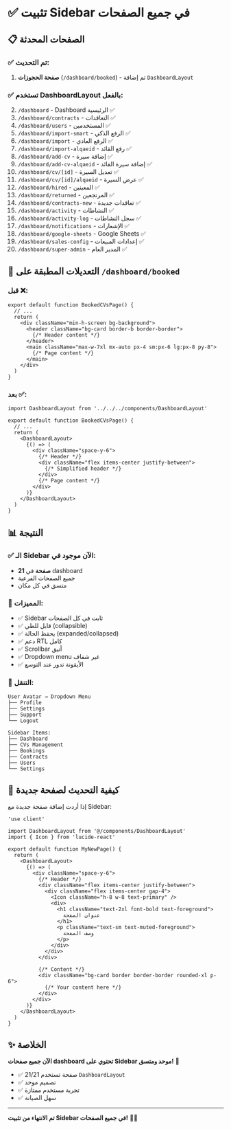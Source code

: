 # ✅ تثبيت Sidebar في جميع الصفحات

## 📋 الصفحات المحدثة

### ✅ تم التحديث:
1. **صفحة الحجوزات** (`/dashboard/booked`) - تم إضافة `DashboardLayout`

### ✅ تستخدم DashboardLayout بالفعل:
2. `/dashboard` - Dashboard الرئيسية ✅
3. `/dashboard/contracts` - التعاقدات ✅  
4. `/dashboard/users` - المستخدمين ✅
5. `/dashboard/import-smart` - الرفع الذكي ✅
6. `/dashboard/import` - الرفع العادي ✅
7. `/dashboard/import-alqaeid` - رفع القائد ✅
8. `/dashboard/add-cv` - إضافة سيرة ✅
9. `/dashboard/add-cv-alqaeid` - إضافة سيرة القائد ✅
10. `/dashboard/cv/[id]` - تعديل السيرة ✅
11. `/dashboard/cv/[id]/alqaeid` - عرض السيرة ✅
12. `/dashboard/hired` - المعينين ✅
13. `/dashboard/returned` - المرتجعين ✅
14. `/dashboard/contracts-new` - تعاقدات جديدة ✅
15. `/dashboard/activity` - النشاطات ✅
16. `/dashboard/activity-log` - سجل النشاطات ✅
17. `/dashboard/notifications` - الإشعارات ✅
18. `/dashboard/google-sheets` - Google Sheets ✅
19. `/dashboard/sales-config` - إعدادات المبيعات ✅
20. `/dashboard/super-admin` - المدير العام ✅

## 🔧 التعديلات المطبقة على `/dashboard/booked`

### قبل ❌:
```tsx
export default function BookedCVsPage() {
  // ...
  return (
    <div className="min-h-screen bg-background">
      <header className="bg-card border-b border-border">
        {/* Header content */}
      </header>
      <main className="max-w-7xl mx-auto px-4 sm:px-6 lg:px-8 py-8">
        {/* Page content */}
      </main>
    </div>
  )
}
```

### بعد ✅:
```tsx
import DashboardLayout from '../../../components/DashboardLayout'

export default function BookedCVsPage() {
  // ...
  return (
    <DashboardLayout>
      {() => (
        <div className="space-y-6">
          {/* Header */}
          <div className="flex items-center justify-between">
            {/* Simplified header */}
          </div>
          {/* Page content */}
        </div>
      )}
    </DashboardLayout>
  )
}
```

## 📊 النتيجة

### ✅ الـ Sidebar الآن موجود في:
- **21 صفحة** في dashboard
- جميع الصفحات الفرعية
- متسق في كل مكان

### 🎨 المميزات:
- ✅ Sidebar ثابت في كل الصفحات
- ✅ قابل للطي (collapsible)
- ✅ يحفظ الحالة (expanded/collapsed)
- ✅ دعم RTL كامل
- ✅ Scrollbar أنيق
- ✅ Dropdown menu غير شفاف
- ✅ الأيقونة تدور عند التوسع

### 📱 التنقل:
```
User Avatar → Dropdown Menu
├── Profile
├── Settings  
├── Support
└── Logout

Sidebar Items:
├── Dashboard
├── CVs Management
├── Bookings
├── Contracts
├── Users
└── Settings
```

## 🚀 كيفية التحديث لصفحة جديدة

إذا أردت إضافة صفحة جديدة مع Sidebar:

```tsx
'use client'

import DashboardLayout from '@/components/DashboardLayout'
import { Icon } from 'lucide-react'

export default function MyNewPage() {
  return (
    <DashboardLayout>
      {() => (
        <div className="space-y-6">
          {/* Header */}
          <div className="flex items-center justify-between">
            <div className="flex items-center gap-4">
              <Icon className="h-8 w-8 text-primary" />
              <div>
                <h1 className="text-2xl font-bold text-foreground">
                  عنوان الصفحة
                </h1>
                <p className="text-sm text-muted-foreground">
                  وصف الصفحة
                </p>
              </div>
            </div>
          </div>

          {/* Content */}
          <div className="bg-card border border-border rounded-xl p-6">
            {/* Your content here */}
          </div>
        </div>
      )}
    </DashboardLayout>
  )
}
```

## ✨ الخلاصة

**الآن جميع صفحات dashboard تحتوي على Sidebar موحد ومتسق!** 🎉

- ✅ 21/21 صفحة تستخدم `DashboardLayout`
- ✅ تصميم موحد
- ✅ تجربة مستخدم ممتازة
- ✅ سهل الصيانة

---

**تم الانتهاء من تثبيت Sidebar في جميع الصفحات!** 🎨✨

